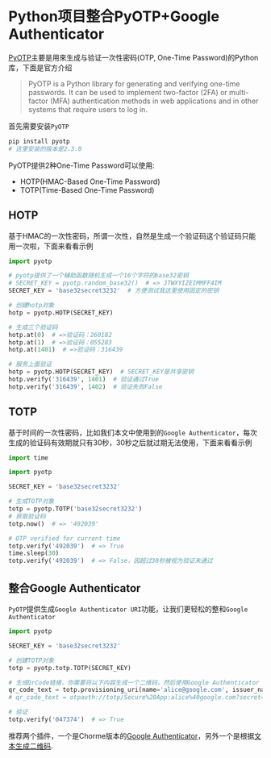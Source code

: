 # Python项目整合PyOTP+Google Authenticator

[PyOTP](https://github.com/pyauth/pyotp)主要是用來生成与验证一次性密码(OTP, One-Time Password)的Python库，下面是官方介绍


> PyOTP is a Python library for generating and verifying one-time passwords. It can be used to implement two-factor (2FA) or multi-factor (MFA) authentication methods in web applications and in other systems that require users to log in.

首先需要安装`PyOTP`

```bash
pip install pyotp
# 这里安装的版本是2.3.0
```

PyOTP提供2种One-Time Password可以使用:

- HOTP(HMAC-Based One-Time Password)
- TOTP(Time-Based One-Time Password)

## HOTP

基于HMAC的一次性密码，所谓一次性，自然是生成一个验证码这个验证码只能用一次啦，下面来看看示例

```python
import pyotp

# pyotp提供了一个辅助函数随机生成一个16个字符的base32密钥
# SECRET_KEY = pyotp.random_base32()  # => JTWXYIZEIMMFF4IM
SECRET_KEY = 'base32secret3232'  # 方便测试我这里使用固定的密钥

# 创建hotp对象
hotp = pyotp.HOTP(SECRET_KEY)

# 生成三个验证码
hotp.at(0)  # =>验证码：260182
hotp.at(1)  # =>验证码：055283
hotp.at(1401)  # =>验证码：316439

# 服务上面验证
hotp = pyotp.HOTP(SECRET_KEY)  # SECRET_KEY是共享密钥
hotp.verify('316439', 1401)  # 验证通过True
hotp.verify('316439', 1402)  # 验证失败False
```

## TOTP

基于时间的一次性密码，比如我们本文中使用到的`Google Authenticator`，每次生成的验证码有效期就只有30秒，30秒之后就过期无法使用，下面来看看示例

```python
import time

import pyotp

SECRET_KEY = 'base32secret3232'

# 生成TOTP对象
totp = pyotp.TOTP('base32secret3232')
# 获取验证码
totp.now()  # => '492039'

# OTP verified for current time
totp.verify('492039')  # => True
time.sleep(30)
totp.verify('492039')  # => False，因超过30秒被视为验证未通过
```

## 整合Google Authenticator

`PyOTP`提供生成`Google Authenticator URI`功能，让我们更轻松的整和`Google Authenticator`

```python
import pyotp

SECRET_KEY = 'base32secret3232'

# 创建TOTP对象
totp = pyotp.totp.TOTP(SECRET_KEY)

# 生成QrCode链接，你需要将以下内容生成一个二维码，然后使用Google Authenticator App进行绑定
qr_code_text = totp.provisioning_uri(name='alice@google.com', issuer_name='Secure App')
# qr_code_text = otpauth://totp/Secure%20App:alice%40google.com?secret=base32secret3232&issuer=Secure%20App

# 验证
totp.verify('047374')  # => True
```

推荐两个插件，一个是Chorme版本的[Google Authenticator](https://authenticator.cc/)，另外一个是根据[文本生成二维码](https://cli.im/text).
